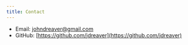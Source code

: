 ```yaml
---
title: Contact
---
```


* Email: johndreaver@gmail.com
* GitHub: [https://github.com/jdreaver](https://github.com/jdreaver)
